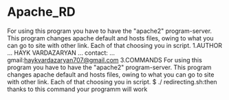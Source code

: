 # Apache_RD
For using this program you have to have the "apache2" program-server. This program changes apache default and hosts files, owing to what you can go to site with other link. Each of that choosing you in script. 
1.AUTHOR ... HAYK VARDAZARYAN ... contact: ... gmail:haykvardazaryan707@gmail.com 
3.COMMANDS For using this program you have to have the "apache2" program-server. This program changes apache default and hosts files, owing to what you can go to site with other link. Each of that choosing you in script. 
$ ./ redirecting.sh:then thanks to this command your programm will work

